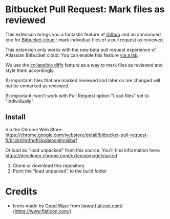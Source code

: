 # Bitbucket Pull Request: Mark files as reviewed

This extension brings you a fantastic feature of [Github](https://github.blog/2019-07-01-mark-files-as-viewed/) and an announced one for [Bitbucket cloud
](https://jira.atlassian.com/browse/BCLOUD-19679): mark individual files of a pull request as reviewed.

This extension only works with the new beta pull request experience of Atlassian Bitbucket cloud. You can enable this feature [via a lab](https://bitbucket.org/blog/bitbuckets-new-code-review-offers-reviewers-a-fast-track-to-approving-changes).

We use the [collapsible diffs](https://support.atlassian.com/bitbucket-cloud/docs/try-the-new-pull-request-experience-in-bitbucket/#ThenewpullrequestexperienceinBitbucket-Collapsiblediffs) feature as a way to mark files as reviewed and style them accordingly.

(!) important: files that are marked reviewed and later on are changed will not be unmarked as reviewed.

(!) important: won't work with Pull Request option "Load files" set to "Individually"

## Install

Via the Chrome Web Store: https://chrome.google.com/webstore/detail/bitbucket-pull-request-fi/bllckhlhnfngflclpdalooiehmijjbaf

Or load as "load unpacked" from this source. You'll find information here: https://developer.chrome.com/extensions/getstarted

1. Clone or download this repository
1. Point the "load unpacked" to the build folder

# Credits

- Icons made by [Good Ware](https://www.flaticon.com/free-icon/results_1086912?term=checklist&page=1&position=41&related_item_id=1086912) from [www.flaticon.com](https://www.flaticon.com/)
